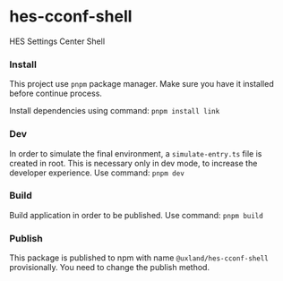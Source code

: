 # hes-cconf-shell
HES Settings Center Shell

### Install
This project use `pnpm` package manager. Make sure you have it installed before continue process.

Install dependencies using command: `pnpm install link`

### Dev
In order to simulate the final environment, a `simulate-entry.ts` file is created in root. This is necessary only in dev mode, to increase the developer experience. Use command: `pnpm dev`

### Build
Build application in order to be published. Use command: `pnpm build`

### Publish
This package is published to npm with name `@uxland/hes-cconf-shell` provisionally. You need to change the publish method.
